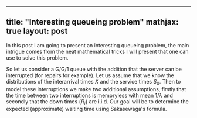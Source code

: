 <script type="text/x-mathjax-config">
  MathJax.Hub.Config({
    tex2jax: {
      inlineMath: [ ['$','$'], ["\\(","\\)"] ],
      processEscapes: true
    }
  });
</script>
---
title: "Interesting queueing problem"
mathjax: true
layout: post
---
In this post I am going to present an interesting queueing problem, the main intrigue comes from the neat mathematical tricks I will present that one can use to solve this problem.

So let us consider a G/G/1 queue with the addition that the server can be interrupted (for repairs for example). Let us assume that we know the distributions of the interarrival times $X$ and the service times $S_0$. Then to model these interruptions we make two additional assumptions, firstly that the time between two interruptions is memoryless with mean $1/\lambda$ and secondly that the down times $\{R_i\}$ are i.i.d.
Our goal will be to determine the expected (approximate) waiting time using Sakasewaga's formula.
